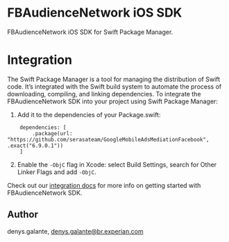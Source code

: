 # FBAudienceNetwork iOS SDK
FBAudienceNetwork iOS SDK for Swift Package Manager.

# Integration
The Swift Package Manager is a tool for managing the distribution of Swift code. It’s integrated with the Swift build system to automate the process of downloading, compiling, and linking dependencies.
To integrate the FBAudienceNetwork SDK into your project using Swift Package Manager:
1. Add it to the dependencies of your Package.swift:
```objc
    dependencies: [
        .package(url: "https://github.com/serasateam/GoogleMobileAdsMediationFacebook", .exact("6.9.0.1"))
    ]
```
2. Enable the `-ObjC` flag in Xcode: select Build Settings, search for Other Linker Flags and add `-ObjC`.

Check out our [integration docs](https://developers.facebook.com/docs/audience-network/setting-up/platform-setup/ios/add-sdk) for more info on getting started with FBAudienceNetwork SDK.

## Author

denys.galante, denys.galante@br.experian.com
